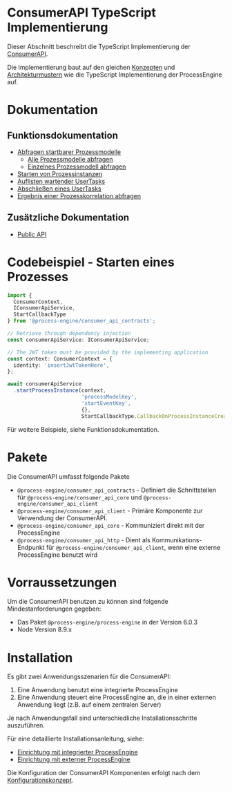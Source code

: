 # ConsumerAPI TypeScript Implementierung

Dieser Abschnitt beschreibt die TypeScript Implementierung der [ConsumerAPI](../../../../api/consumer_api/README.md).

Die Implementierung baut auf den gleichen [Konzepten](../../konzepte/README.md) und [Architekturmustern](../../architektur/README.md)
wie die TypeScript Implementierung der ProcessEngine auf.

# Dokumentation

## Funktionsdokumentation
* [Abfragen startbarer Prozessmodelle](list-startable-process-models.md)
  * [Alle Prozessmodelle abfragen](list-startable-process-models.md#alle-prozessmodelle-abfragen)
  * [Einzelnes Prozessmodell abfragen](list-startable-process-models.md#einzelnes-prozessmodell-abfragen)
* [Starten von Prozessinstanzen](start-process-instance.md)
* [Auflisten wartender UserTasks](list-waiting-usertasks.md)
* [Abschließen eines UserTasks](finish-user-task.md)
* [Ergebnis einer Prozesskorrelation abfragen](get-correlation-result.md)

## Zusätzliche Dokumentation
* [Public API](public_api.md)

# Codebeispiel - Starten eines Prozesses

```TypeScript
import {
  ConsumerContext,
  IConsumerApiService,
  StartCallbackType
} from '@process-engine/consumer_api_contracts';

// Retrieve through dependency injection
const consumerApiService: IConsumerApiService;

// The JWT token must be provided by the implementing application
const context: ConsumerContext = {
  identity: 'insertJwtTokenHere',
};

await consumerApiService
  .startProcessInstance(context,
                        'processModelKey',
                        'startEventKey',
                        {},
                        StartCallbackType.CallbackOnProcessInstanceCreated);
```

Für weitere Beispiele, siehe Funktionsdokumentation.

# Pakete

Die ConsumerAPI umfasst folgende Pakete
- `@process-engine/consumer_api_contracts` - Definiert die Schnittstellen
  für `@process-engine/consumer_api_core` und `@process-engine/consumer_api_client`
- `@process-engine/consumer_api_client` - Primäre Komponente zur Verwendung der
  ConsumerAPI.
- `@process-engine/consumer_api_core` - Kommuniziert direkt mit der ProcessEngine
- `@process-engine/consumer_api_http` - Dient als Kommunikations-Endpunkt
  für `@process-engine/consumer_api_client`, wenn eine externe ProcessEngine
  benutzt wird

# Vorraussetzungen

Um die ConsumerAPI benutzen zu können sind folgende Mindestanforderungen gegeben:

- Das Paket `@process-engine/process-engine` in der Version 6.0.3
- Node Version 8.9.x

# Installation

Es gibt zwei Anwendungsszenarien für die ConsumerAPI:
1. Eine Anwendung benutzt eine integrierte ProcessEngine
2. Eine Anwendung steuert eine ProcessEngine an, die in einer externen
Anwendung liegt (z.B. auf einem zentralen Server)

Je nach Anwendungsfall sind unterschiedliche Installationsschritte auszuführen.

Für eine detaillierte Installationsanleitung, siehe:
- [Einrichtung mit integrierter ProcessEngine](setup-internal-process-engine.md)
- [Einrichtung mit externer ProcessEngine](setup-external-process-engine.md)

Die Konfiguration der ConsumerAPI Komponenten erfolgt nach dem
[Konfigurationskonzept](../../konzepte/configuration.md).
